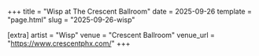 +++
title = "Wisp at The Crescent Ballroom"
date = 2025-09-26
template = "page.html"
slug = "2025-09-26-wisp"

[extra]
artist = "Wisp"
venue = "Crescent Ballroom"
venue_url = "https://www.crescentphx.com/"
+++
